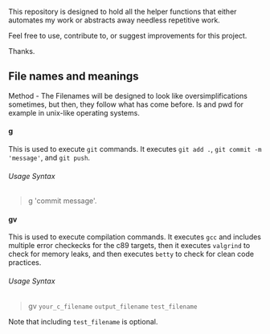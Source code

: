 This repository is designed to hold all the helper functions that either automates my work or abstracts away needless repetitive work.

Feel free to use, contribute to, or suggest improvements for this project.

Thanks.

## File names and meanings
Method - The Filenames will be designed to look like oversimplifications sometimes, but then, they follow what has come before. ls and pwd for example in unix-like operating systems.




#### g
This is used to execute `git` commands. It executes `git add .`, `git commit -m 'message'`, and `git push`.  
###### Usage Syntax  
> g 'commit message'.  



#### gv
This is used to execute compilation commands. It executes `gcc` and includes multiple error checkecks for the c89 targets, then it executes `valgrind` to check for memory leaks, and then executes `betty` to check for clean code practices.  
###### Usage Syntax
> gv `your_c_filename` `output_filename` `test_filename`  

Note that including `test_filename` is optional.
